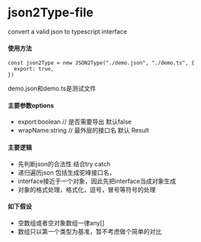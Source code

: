 # json2Type-file
convert a valid json to typescript interface


#### 使用方法
```
const json2Type = new JSON2Type("./demo.json", "./demo.ts", {
  export: true,
})
```
demo.json和demo.ts是测试文件

#### 主要参数options
- export:boolean  // 是否需要导出  默认false
- wrapName:string // 最外层的接口名 默认 Result

#### 主要逻辑
- 先判断json的合法性 结合try catch
- 递归遍历json 包括生成驼峰接口名，
- interface接近于一个对象，因此先把interface当成对象生成
- 对象的格式处理，格式化，逗号，冒号等符号的处理

#### 如下假设
- 空数组或者空对象数组一律any[] 
- 数组只以第一个类型为基准，暂不考虑做个简单的对比

